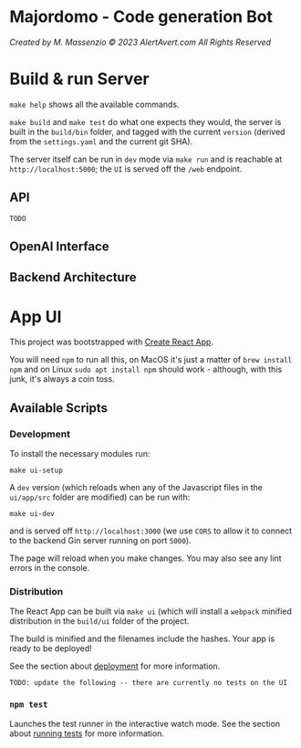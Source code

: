 # Majordomo - Code generation Bot
*Created by M. Massenzio &copy; 2023 AlertAvert.com All Rights Reserved*

# Build & run Server

`make help` shows all the available commands.

`make build` and `make test` do what one expects they would, the server is built in the `build/bin` folder, and tagged with the current `version` (derived from the `settings.yaml` and the current git SHA).

The server itself can be run in `dev` mode via `make run` and is reachable at `http://localhost:5000`; the `UI` is served off the `/web` endpoint.

## API

`TODO`

## OpenAI Interface

## Backend Architecture

# App UI

This project was bootstrapped with [Create React App](https://github.com/facebook/create-react-app).

You will need `npm` to run all this, on MacOS it's just a matter of `brew install npm` and on Linux `sudo apt install npm` should work - although, with this junk, it's always a coin toss.

## Available Scripts

### Development

To install the necessary modules run:

```shell
make ui-setup
```


A `dev` version (which reloads when any of the Javascript files in the `ui/app/src` folder are modified) can be run with:

```
make ui-dev
```
and is served off `http://localhost:3000` (we use `CORS` to allow it to connect to the backend Gin server running on port `5000`).

The page will reload when you make changes.
You may also see any lint errors in the console.

### Distribution

The React App can be built via `make ui` (which will install a `webpack` minified distribution in the `build/ui` folder of the project.

The build is minified and the filenames include the hashes.
Your app is ready to be deployed!

See the section about [deployment](https://facebook.github.io/create-react-app/docs/deployment) for more information.

`TODO: update the following -- there are currently no tests on the UI`

### `npm test`

Launches the test runner in the interactive watch mode.
See the section about [running tests](https://facebook.github.io/create-react-app/docs/running-tests) for more information.


